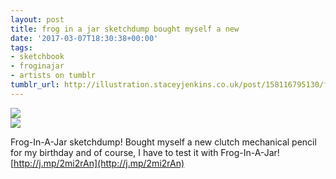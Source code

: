 ```yaml
---
layout: post
title: frog in a jar sketchdump bought myself a new
date: '2017-03-07T18:30:38+00:00'
tags:
- sketchbook
- froginajar
- artists on tumblr
tumblr_url: http://illustration.staceyjenkins.co.uk/post/158116795130/frog-in-a-jar-sketchdump-bought-myself-a-new
---
```

 ![](/tumblr_files/tumblr_omg8opi4mt1v28ub8o1_1280.jpg)  
 ![](/tumblr_files/tumblr_omg8opi4mt1v28ub8o2_r1_1280.jpg)  
  

Frog-In-A-Jar sketchdump! Bought myself a new clutch mechanical pencil for my birthday and of course, I have to test it with Frog-In-A-Jar! [http://j.mp/2mi2rAn](http://j.mp/2mi2rAn)

